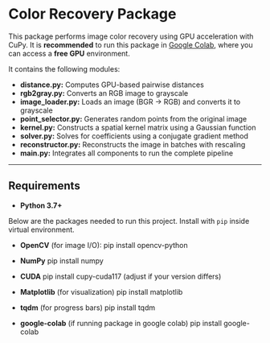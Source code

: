 # Color Recovery Package

 This package performs image color recovery using GPU acceleration with CuPy. It is **recommended** to run this package in [Google Colab](https://colab.research.google.com/), where you can access a **free GPU** environment.

 It contains the following modules:

- **distance.py:** Computes GPU-based pairwise distances
- **rgb2gray.py:** Converts an RGB image to grayscale
- **image_loader.py:** Loads an image (BGR → RGB) and converts it to grayscale
- **point_selector.py:** Generates random points from the original image
- **kernel.py:** Constructs a spatial kernel matrix using a Gaussian function
- **solver.py:** Solves for coefficients using a conjugate gradient method
- **reconstructor.py:** Reconstructs the image in batches with rescaling
- **main.py:** Integrates all components to run the complete pipeline

---

## Requirements

- **Python 3.7+**

Below are the packages needed to run this project. Install with `pip` inside virtual environment.

- **OpenCV** (for image I/O):
  pip install opencv-python

- **NumPy**
  pip install numpy

- **CUDA**
  pip install cupy-cuda117 (adjust if your version differs)

- **Matplotlib** (for visualization)
  pip install matplotlib

- **tqdm** (for progress bars)
  pip install tqdm

- **google-colab** (if running package in google colab)
  pip install google-colab

